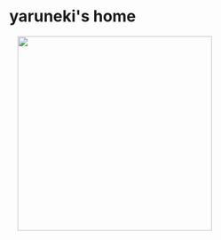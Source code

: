 <!--
**yaruneki/yaruneki** is a ✨ _special_ ✨ repository because its `README.md` (this file) appears on your GitHub profile.

Here are some ideas to get you started:

- 🔭 I’m currently working on ...
- 🌱 I’m currently learning ...
- 👯 I’m looking to collaborate on ...
- 🤔 I’m looking for help with ...
- 💬 Ask me about ...
- 📫 How to reach me: ...
- 😄 Pronouns: ...
- ⚡ Fun fact: ...
-->
# yaruneki's home

<img align="left" src="https://64.media.tumblr.com/tumblr_mbxcti41Bl1rj490ro1_250.gif" width="350" height="auto" style="padding: 0 15px;">
<pre style="padding-left: 1005px; font-size: 3em;">
    "He'i ha'e rayh sureh, <br>
     Re'i re'a-re'a re'i areh. <br>
     Jhitu nu khetti no ahu reh'eh, <br>
     Su tu'aku re'i rayh kureh. <br>
     He'i fa eda re'i jhu tu'yu rah!" <br>
</pre>


